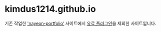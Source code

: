 # kimdus1214.github.io

기존 작업한 <a href="https://github.com/kimdus1214/nayeon-portfolio">'nayeon-portfolio'</a> 사이트에서 <a href="https://greensock.com/morphsvg/">유료 플러그인</a>을 제외한 사이트입니다. 
